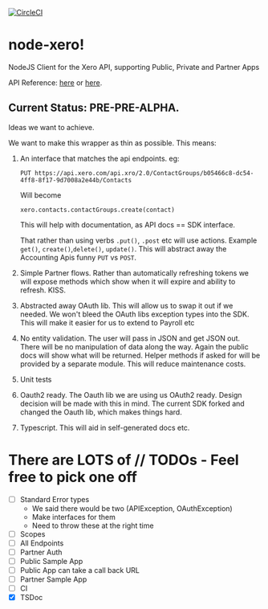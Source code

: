 [![CircleCI](https://circleci.com/gh/philals/xero-node-v3/tree/master.svg?style=svg&circle-token=0a866212b40b6ecaa44f2f4fe98401b536a44038)](https://circleci.com/gh/philals/xero-node-v3/tree/master)

# node-xero!

NodeJS Client for the Xero API, supporting Public, Private and Partner Apps

API Reference: [here](./docs/index.html) or [here](../docs/index.html).

## Current Status: PRE-PRE-ALPHA.

Ideas we want to achieve.

We want to make this wrapper as thin as possible. This means:

1. An interface that matches the api endpoints.
    eg:

	`PUT https://api.xero.com/api.xro/2.0/ContactGroups/b05466c8-dc54-4ff8-8f17-9d7008a2e44b/Contacts`

	Will become

	`xero.contacts.contactGroups.create(contact)`

	This will help with documentation, as API docs == SDK interface.

	That rather than using verbs `.put()`, `.post` etc will use actions. Example `get()`, `create()`,`delete()`, `update()`. This will abstract away the Accounting Apis funny `PUT` vs `POST`.

2. Simple Partner flows. Rather than automatically refreshing tokens we will expose methods which show when it will expire and ability to refresh. KISS.

3. Abstracted away OAuth lib. This will allow us to swap it out if we needed. We won't bleed the OAuth libs exception types into the SDK. This will make it easier for us to extend to Payroll etc

5. No entity validation. The user will pass in JSON and get JSON out. There will be no manipulation of data along the way. Again the public docs will show what will be returned. Helper methods if asked for will be provided by a separate module. This will reduce maintenance costs.

4. Unit tests

5. Oauth2 ready. The Oauth lib we are using us OAuth2 ready. Design decision will be made with this in mind. The current SDK forked and changed the Oauth lib, which makes things hard.

6. Typescript. This will aid in self-generated docs etc.


# There are LOTS of // TODOs - Feel free to pick one off

- [ ] Standard Error types
	- We said there would be two (APIException, OAuthException)
	- Make interfaces for them
	- Need to throw these at the right time
- [ ] Scopes
- [ ] All Endpoints
- [ ] Partner Auth
- [ ] Public Sample App
- [ ] Public App can take a call back URL
- [ ] Partner Sample App
- [ ] CI
- [x] TSDoc
